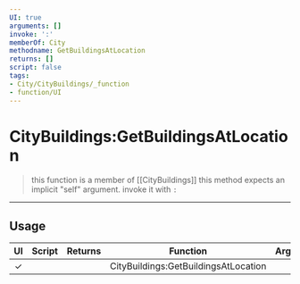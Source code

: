```yaml
---
UI: true
arguments: []
invoke: ':'
memberOf: City
methodname: GetBuildingsAtLocation
returns: []
script: false
tags:
- City/CityBuildings/_function
- function/UI
---
```

# CityBuildings:GetBuildingsAtLocation
> this function is a member of [[CityBuildings]]
> this method expects an implicit "self" argument. invoke it with `:`
-----
## Usage
|  UI | Script | Returns | Function | Arguments |
|:---:|:------:|-------:|:--------:|:---------|
|✓| ||CityBuildings:GetBuildingsAtLocation||
